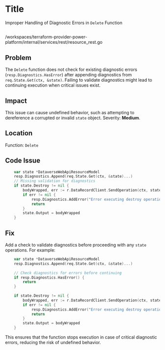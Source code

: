 # Title

Improper Handling of Diagnostic Errors in `Delete` Function

##

/workspaces/terraform-provider-power-platform/internal/services/rest/resource_rest.go

## Problem

The `Delete` function does not check for existing diagnostic errors (`resp.Diagnostics.HasError`) after appending diagnostics from `req.State.Get(ctx, &state)`. Failing to validate diagnostics might lead to continuing execution when critical issues exist.

## Impact

This issue can cause undefined behavior, such as attempting to dereference a corrupted or invalid `state` object. Severity: **Medium**.

## Location

Function: `Delete`

## Code Issue

```go
	var state *DataverseWebApiResourceModel
	resp.Diagnostics.Append(req.State.Get(ctx, &state)...)
	// Missing validation for diagnostics
	if state.Destroy != nil {
		bodyWrapped, err := r.DataRecordClient.SendOperation(ctx, state.Destroy)
		if err != nil {
			resp.Diagnostics.AddError("Error executing destroy operation", err.Error())
			return
		}
		state.Output = bodyWrapped
	}
```

## Fix

Add a check to validate diagnostics before proceeding with any `state` operations. For example:

```go
	var state *DataverseWebApiResourceModel
	resp.Diagnostics.Append(req.State.Get(ctx, &state)...)
	
	// Check diagnostics for errors before continuing
	if resp.Diagnostics.HasError() {
		return
	}
	
	if state.Destroy != nil {
		bodyWrapped, err := r.DataRecordClient.SendOperation(ctx, state.Destroy)
		if err != nil {
			resp.Diagnostics.AddError("Error executing destroy operation", err.Error())
			return
		}
		state.Output = bodyWrapped
	}
```

This ensures that the function stops execution in case of critical diagnostic errors, reducing the risk of undefined behavior.